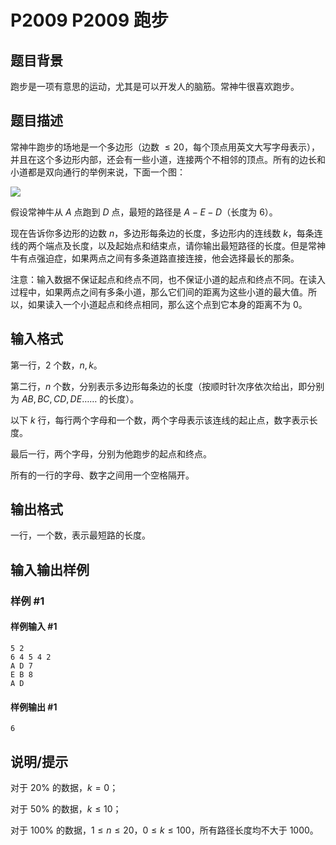# P2009 P2009 跑步

## 题目背景

跑步是一项有意思的运动，尤其是可以开发人的脑筋。常神牛很喜欢跑步。

## 题目描述

常神牛跑步的场地是一个多边形（边数 $\leq 20$，每个顶点用英文大写字母表示），并且在这个多边形内部，还会有一些小道，连接两个不相邻的顶点。所有的边长和小道都是双向通行的举例来说，下面一个图：

 ![](https://cdn.luogu.com.cn/upload/pic/1049.png)

假设常神牛从 $A$ 点跑到 $D$ 点，最短的路径是 $A-E-D$（长度为 $6$）。

现在告诉你多边形的边数 $n$，多边形每条边的长度，多边形内的连线数 $k$，每条连线的两个端点及长度，以及起始点和结束点，请你输出最短路径的长度。但是常神牛有点强迫症，如果两点之间有多条道路直接连接，他会选择最长的那条。

注意：输入数据不保证起点和终点不同，也不保证小道的起点和终点不同。在读入过程中，如果两点之间有多条小道，那么它们间的距离为这些小道的最大值。所以，如果读入一个小道起点和终点相同，那么这个点到它本身的距离不为 $0$。

## 输入格式

第一行，$2$ 个数，$n,k$。

第二行，$n$ 个数，分别表示多边形每条边的长度（按顺时针次序依次给出，即分别为 $AB,BC,CD,DE……$ 的长度）。

以下 $k$ 行，每行两个字母和一个数，两个字母表示该连线的起止点，数字表示长度。

最后一行，两个字母，分别为他跑步的起点和终点。

所有的一行的字母、数字之间用一个空格隔开。

## 输出格式

一行，一个数，表示最短路的长度。

## 输入输出样例

### 样例 #1

#### 样例输入 #1

```
5 2
6 4 5 4 2
A D 7
E B 8
A D
```

#### 样例输出 #1

```
6
```

## 说明/提示

对于 $20\%$ 的数据，$k=0$；

对于 $50\%$ 的数据，$k \leq 10$；

对于 $100\%$ 的数据，$1 \leq n \leq 20$，$0 \leq k \leq 100$，所有路径长度均不大于 $1000$。
